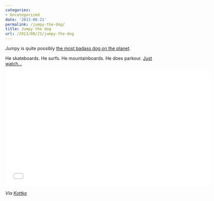 ```yaml
---
categories:
- Uncategorized
date: '2013-08-21'
permalink: /jumpy-the-dog/
title: Jumpy the dog
url: /2013/08/21/jumpy-the-dog
---
```


Jumpy is quite possibly <a href="https://www.youtube.com/watch?v=lZNPYBVUMe8">the most badass dog on the planet</a>.

He skateboards. He surfs. He mountainboards. He does parkour. <a href="https://www.youtube.com/watch?v=lZNPYBVUMe8">Just watch...</a>

<iframe width="640" height="360" src="//www.youtube.com/embed/lZNPYBVUMe8?rel=0" frameborder="0" allowfullscreen></iframe>

<em>Via <a href="http://kottke.org/13/08/jumpy-the-amazing-super-dog">Kottke</a></em>
